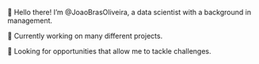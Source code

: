 👋 Hello there! I’m @JoaoBrasOliveira, a data scientist with a background in management.

🚀 Currently working on many different projects. 

💼 Looking for opportunities that allow me to tackle challenges. 
<!---
JoaoBrasOliveira/JoaoBrasOliveira is a ✨ special ✨ repository because its `README.md` (this file) appears on your GitHub profile.
You can click the Preview link to take a look at your changes.
--->
